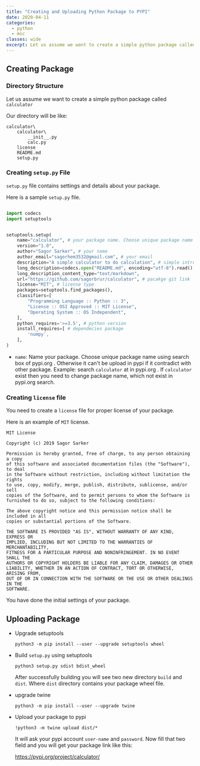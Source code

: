 ```yaml
---
title: "Creating and Uploading Python Package to PYPI"
date: 2020-04-11
categories:
  - python
  - msc
classes: wide
excerpt: Let us assume we want to create a simple python package called calculator
---
```


## Creating Package

### Directory Structure

Let us assume we want to create a simple python package called `calculator`

Our directory will be like:

```
calculator\
    calculator\
        __init__.py
        calc.py
    license
    README.md
    setup.py

```

### Creating `setup.py` File

`setup.py` file contains settings and details about your package. 

Here is a sample `setup.py` file.

```py

import codecs
import setuptools


setuptools.setup(
    name="calculator", # your package name. Choose unique package name by searching pypi.org
    version="1.0",
    author="Sagor Sarker", # your name
    author_email="sagorhem3532@gmail.com", # your email
    description="A simple calculator to do calculation", # simple intro
    long_description=codecs.open("README.md", encoding="utf-8").read(),
    long_description_content_type="text/markdown",
    url="https://github.com/sagorbrur/calculator", # pacakge git link
    license="MIT", # license type
    packages=setuptools.find_packages(),
    classifiers=[
        "Programming Language :: Python :: 3",
        "License :: OSI Approved :: MIT License",
        "Operating System :: OS Independent",
    ],
    python_requires='>=3.5', # python version
    install_requires=[ # dependecies package
        'numpy`,
    ],
)

```

* `name`: Name your package. Choose unique package name using search box of pypi.org . Otherwise it can't be upload in pypi if it contradict with other package. Example: search `calculator` at in pypi.org . If `calculator` exist then you need to change package name, which not exist in pypi.org search.



### Creating `license` file

You need to create a `license` file for proper license of your package.

Here is an example of `MIT` license.

```
MIT License

Copyright (c) 2019 Sagor Sarker

Permission is hereby granted, free of charge, to any person obtaining a copy
of this software and associated documentation files (the "Software"), to deal
in the Software without restriction, including without limitation the rights
to use, copy, modify, merge, publish, distribute, sublicense, and/or sell
copies of the Software, and to permit persons to whom the Software is
furnished to do so, subject to the following conditions:

The above copyright notice and this permission notice shall be included in all
copies or substantial portions of the Software.

THE SOFTWARE IS PROVIDED "AS IS", WITHOUT WARRANTY OF ANY KIND, EXPRESS OR
IMPLIED, INCLUDING BUT NOT LIMITED TO THE WARRANTIES OF MERCHANTABILITY,
FITNESS FOR A PARTICULAR PURPOSE AND NONINFRINGEMENT. IN NO EVENT SHALL THE
AUTHORS OR COPYRIGHT HOLDERS BE LIABLE FOR ANY CLAIM, DAMAGES OR OTHER
LIABILITY, WHETHER IN AN ACTION OF CONTRACT, TORT OR OTHERWISE, ARISING FROM,
OUT OF OR IN CONNECTION WITH THE SOFTWARE OR THE USE OR OTHER DEALINGS IN THE
SOFTWARE.
```

You have done the initial settings of your package.

## Uploading Package

* Upgrade setuptools
    ``` 
    python3 -m pip install --user --upgrade setuptools wheel
    ```
* Build `setup.py` using setuptools

    ```
    python3 setup.py sdist bdist_wheel
    ```

    After successfully building you will see two new directory `build` and `dist`. Where `dist` directory contains your package wheel file.

* upgrade twine

    ```
    python3 -m pip install --user --upgrade twine
    ```

* Upload your package to pypi
    ```
    !python3 -m twine upload dist/*
    ```

    It will ask your pypi account `user-name` and `password`. Now fill that two field and you will get your package link like this: 

    https://pypi.org/project/calculator/
